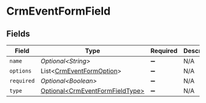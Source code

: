 # CrmEventFormField


## Fields

| Field                                                                            | Type                                                                             | Required                                                                         | Description                                                                      |
| -------------------------------------------------------------------------------- | -------------------------------------------------------------------------------- | -------------------------------------------------------------------------------- | -------------------------------------------------------------------------------- |
| `name`                                                                           | *Optional\<String>*                                                              | :heavy_minus_sign:                                                               | N/A                                                                              |
| `options`                                                                        | List\<[CrmEventFormOption](../../models/shared/CrmEventFormOption.md)>           | :heavy_minus_sign:                                                               | N/A                                                                              |
| `required`                                                                       | *Optional\<Boolean>*                                                             | :heavy_minus_sign:                                                               | N/A                                                                              |
| `type`                                                                           | [Optional\<CrmEventFormFieldType>](../../models/shared/CrmEventFormFieldType.md) | :heavy_minus_sign:                                                               | N/A                                                                              |